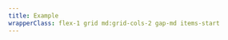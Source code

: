 ```yaml
---
title: Example
wrapperClass: flex-1 grid md:grid-cols-2 gap-md items-start
---
```


<div>
    <div class="vv-skeleton mb-24">
        <div class="vv-skeleton__item max-w-100"></div>
        <div class="vv-skeleton__item max-w-192"></div>
    </div>
    <div class="flex gap-sm items-center mb-24">
        <div class="vv-skeleton">
            <div class="vv-skeleton__item w-28 h-28"></div>
        </div>
    <div class="vv-skeleton flex-1">
            <div class="vv-skeleton__item max-w-100"></div>
            <div class="vv-skeleton__item max-w-192"></div>
        </div>
    </div>
    <div class="flex gap-sm items-center">
        <div class="vv-skeleton">
            <div class="vv-skeleton__item w-28 h-28 rounded-full"></div>
        </div>
    <div class="vv-skeleton flex-1">
            <div class="vv-skeleton__item max-w-100"></div>
            <div class="vv-skeleton__item max-w-192"></div>
        </div>
    </div>
</div>

<div  class="vv-skeleton" style="--skeleton-background: var(--color-surface-danger);">
    <div class="vv-skeleton__item max-w-192"></div>
    <div class="vv-skeleton__item max-w-192"></div>
    <div class="vv-skeleton__item max-w-192"></div>
    <div class="vv-skeleton__item max-w-100"></div>
</div>